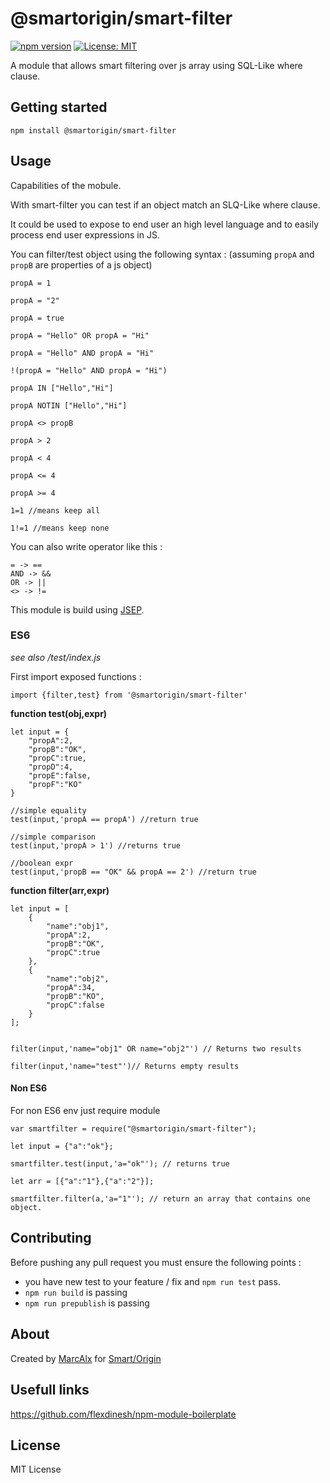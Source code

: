 # @smartorigin/smart-filter

[![npm version](https://badge.fury.io/js/%40smartorigin%2Fsmart-filter.svg)](https://badge.fury.io/js/%40smartorigin%2Fsmart-filter)
[![License: MIT](https://img.shields.io/badge/License-MIT-yellow.svg)](https://opensource.org/licenses/MIT)

A module that allows smart filtering over js array using SQL-Like where clause.

## Getting started

    npm install @smartorigin/smart-filter

## Usage

Capabilities of the mobule.

With smart-filter you can test if an object match an SLQ-Like where clause.

It could be used to expose to end user an high level language and to easily process end user expressions in JS.

You can filter/test object using the following syntax : (assuming `propA` and `propB` are properties of a js object)

    propA = 1

    propA = "2"

    propA = true

    propA = "Hello" OR propA = "Hi"

    propA = "Hello" AND propA = "Hi"

    !(propA = "Hello" AND propA = "Hi")

    propA IN ["Hello","Hi"]

    propA NOTIN ["Hello","Hi"]

    propA <> propB

    propA > 2

    propA < 4

    propA <= 4

    propA >= 4

    1=1 //means keep all

    1!=1 //means keep none

You can also write operator like this :

    = -> ==
    AND -> && 
    OR -> ||
    <> -> !=

This module is build using [JSEP](http://jsep.from.so).


### ES6

_see also /test/index.js_

First import exposed functions :

    import {filter,test} from '@smartorigin/smart-filter'

**function test(obj,expr)**

    let input = {
        "propA":2,
        "propB":"OK",
        "propC":true,
        "propD":4,
        "propE":false,
        "propF":"KO"
    }

    //simple equality
    test(input,'propA == propA') //return true

    //simple comparison
    test(input,'propA > 1') //returns true

    //boolean expr
    test(input,'propB == "OK" && propA == 2') //return true

**function filter(arr,expr)**

    let input = [
        {
            "name":"obj1",
            "propA":2,
            "propB":"OK",
            "propC":true
        },
        {
            "name":"obj2",
            "propA":34,
            "propB":"KO",
            "propC":false
        }
    ];


    filter(input,'name="obj1" OR name="obj2"') // Returns two results

    filter(input,'name="test"')// Returns empty results

#### Non ES6

For non ES6 env just require module

    var smartfilter = require("@smartorigin/smart-filter");

    let input = {"a":"ok"};

    smartfilter.test(input,'a="ok"'); // returns true

    let arr = [{"a":"1"},{"a":"2"}];
    
    smartfilter.filter(a,'a="1"'); // return an array that contains one object.



## Contributing

Before pushing any pull request you must ensure the following points :

- you have new test to your feature / fix and `npm run test` pass.
- `npm run build` is passing
- `npm run prepublish` is passing

## About

Created by [MarcAlx](https://github.com/MarcAlx) for [Smart/Origin](https://github.com/smartorigin)

## Usefull links

https://github.com/flexdinesh/npm-module-boilerplate

## License

MIT License